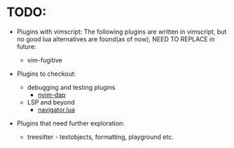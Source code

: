 # TODO:
- Plugins with vimscript: The following plugins are written in vimscript, but no good lua alternatives are found(as of now), NEED TO REPLACE in future:
    - vim-fugitive

- Plugins to checkout:
    - debugging and testing plugins
		- [nvim-dap](https://github.com/mfussenegger/nvim-dap)
    - LSP and beyond
        - [navigator.lua](https://github.com/ray-x/navigator.lua)

- Plugins that need further exploration:
    - treesitter - textobjects, formatting, playground etc.

